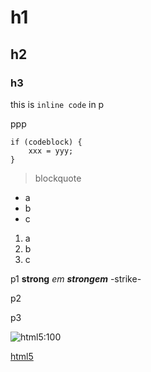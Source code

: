 # h1
## h2
### h3

this is `inline code` in p

ppp

```
if (codeblock) {
    xxx = yyy;
}
```

> blockquote

* a
* b
* c

1. a
2. b
3. c

p1 **strong** *em* ***strongem*** -strike-

p2

p3

![html5:100](https://upload.wikimedia.org/wikipedia/commons/thumb/6/61/HTML5_logo_and_wordmark.svg/800px-HTML5_logo_and_wordmark.svg.png)

[html5](https://upload.wikimedia.org/wikipedia/commons/thumb/6/61/HTML5_logo_and_wordmark.svg/800px-HTML5_logo_and_wordmark.svg.png)
